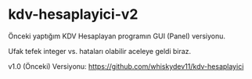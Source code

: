# kdv-hesaplayici-v2
Önceki yaptığım KDV Hesaplayan programın GUI (Panel) versiyonu.

Ufak tefek integer vs. hataları olabilir aceleye geldi biraz.

v1.0 (Önceki) Versiyonu: https://github.com/whiskydev11/kdv-hesaplayici
